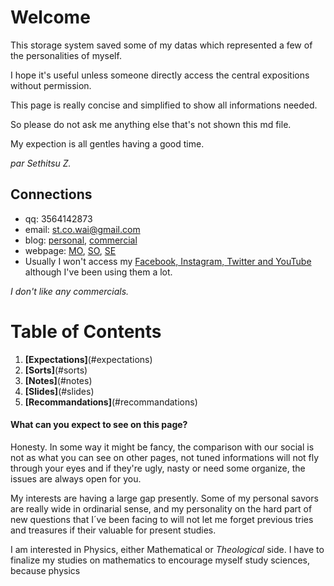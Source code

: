 # Welcome

This storage system saved some of my datas which represented a few of the personalities of myself.

I hope it's useful unless someone directly access the central expositions without permission.

This page is really concise and simplified to show all informations needed.

So please do not ask me anything else that's not shown this md file.

My expection is all gentles having a good time.

*par Sethitsu Z.*

## Connections

- qq: 3564142873
- email: [st.co.wai@gmail.com](st.co.wai@gmail.com)
- blog: [personal](sehzblog.wordpress.com), [commercial](github.com/Sehz024/Sehz024)
- webpage: [MO](https://mathoverflow.net/users/495295/seihitsu-z), [SO](https://stackoverflow.com/users/20575286/seihitsu-z), [SE](https://meta.stackexchange.com/users/1289757/seihitsu-z)
- Usually I won't access my <ins>Facebook, Instagram, Twitter and YouTube</ins> although I've been using them a lot.

*I don't like any commercials.*

# Table of Contents

1. **[Expectations]**(#expectations)
2. **[Sorts]**(#sorts)
3. **[Notes]**(#notes)
4. **[Slides]**(#slides)
5. **[Recommandations]**(#recommandations)

#### What can you expect to see on this page? <a name="Expectations"></a>

Honesty. In some way it might be fancy, the comparison with our social is not as what you can see on other pages, not tuned informations will not fly through your eyes and if they're ugly, nasty or need some organize, the issues are always open for you.

My interests are having a large gap presently. Some of my personal savors are really wide in ordinarial sense, and my personality on the hard part of new questions that I´ve been facing to will not let me forget previous tries and treasures if their valuable for present studies.

I am interested in Physics, either Mathematical or *Theological* side. I have to finalize my studies on mathematics to encourage myself study sciences, because physics 




